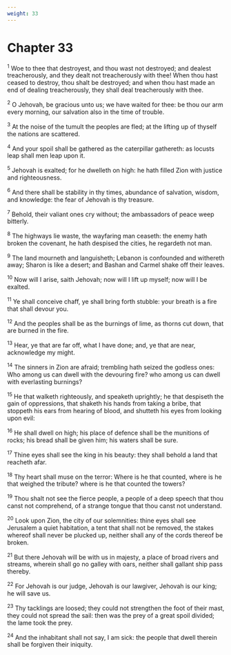 ```yaml
---
weight: 33
---
```


# Chapter 33

<sup>1</sup> Woe to thee that destroyest, and thou wast not destroyed; and dealest treacherously, and they dealt not treacherously with thee! When thou hast ceased to destroy, thou shalt be destroyed; and when thou hast made an end of dealing treacherously, they shall deal treacherously with thee. 

<sup>2</sup> O Jehovah, be gracious unto us; we have waited for thee: be thou our arm every morning, our salvation also in the time of trouble. 

<sup>3</sup> At the noise of the tumult the peoples are fled; at the lifting up of thyself the nations are scattered. 

<sup>4</sup> And your spoil shall be gathered as the caterpillar gathereth: as locusts leap shall men leap upon it. 

<sup>5</sup> Jehovah is exalted; for he dwelleth on high: he hath filled Zion with justice and righteousness. 

<sup>6</sup> And there shall be stability in thy times, abundance of salvation, wisdom, and knowledge: the fear of Jehovah is thy treasure. 

<sup>7</sup> Behold, their valiant ones cry without; the ambassadors of peace weep bitterly. 

<sup>8</sup> The highways lie waste, the wayfaring man ceaseth: the enemy hath broken the covenant, he hath despised the cities, he regardeth not man. 

<sup>9</sup> The land mourneth and languisheth; Lebanon is confounded and withereth away; Sharon is like a desert; and Bashan and Carmel shake off their leaves. 

<sup>10</sup> Now will I arise, saith Jehovah; now will I lift up myself; now will I be exalted. 

<sup>11</sup> Ye shall conceive chaff, ye shall bring forth stubble: your breath is a fire that shall devour you. 

<sup>12</sup> And the peoples shall be as the burnings of lime, as thorns cut down, that are burned in the fire. 

<sup>13</sup> Hear, ye that are far off, what I have done; and, ye that are near, acknowledge my might. 

<sup>14</sup> The sinners in Zion are afraid; trembling hath seized the godless ones: Who among us can dwell with the devouring fire? who among us can dwell with everlasting burnings? 

<sup>15</sup> He that walketh righteously, and speaketh uprightly; he that despiseth the gain of oppressions, that shaketh his hands from taking a bribe, that stoppeth his ears from hearing of blood, and shutteth his eyes from looking upon evil: 

<sup>16</sup> He shall dwell on high; his place of defence shall be the munitions of rocks; his bread shall be given him; his waters shall be sure. 

<sup>17</sup> Thine eyes shall see the king in his beauty: they shall behold a land that reacheth afar. 

<sup>18</sup> Thy heart shall muse on the terror: Where is he that counted, where is he that weighed the tribute? where is he that counted the towers? 

<sup>19</sup> Thou shalt not see the fierce people, a people of a deep speech that thou canst not comprehend, of a strange tongue that thou canst not understand. 

<sup>20</sup> Look upon Zion, the city of our solemnities: thine eyes shall see Jerusalem a quiet habitation, a tent that shall not be removed, the stakes whereof shall never be plucked up, neither shall any of the cords thereof be broken. 

<sup>21</sup> But there Jehovah will be with us in majesty, a place of broad rivers and streams, wherein shall go no galley with oars, neither shall gallant ship pass thereby. 

<sup>22</sup> For Jehovah is our judge, Jehovah is our lawgiver, Jehovah is our king; he will save us. 

<sup>23</sup> Thy tacklings are loosed; they could not strengthen the foot of their mast, they could not spread the sail: then was the prey of a great spoil divided; the lame took the prey. 

<sup>24</sup> And the inhabitant shall not say, I am sick: the people that dwell therein shall be forgiven their iniquity. 


